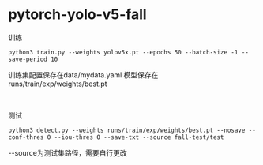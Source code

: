 # pytorch-yolo-v5-fall

训练
```
python3 train.py --weights yolov5x.pt --epochs 50 --batch-size -1 --save-period 10
```
训练集配置保存在data/mydata.yaml
模型保存在runs/train/exp/weights/best.pt

<br/>

测试
```
python3 detect.py --weights runs/train/exp/weights/best.pt --nosave --conf-thres 0 --iou-thres 0 --save-txt --source fall-test/test
```
--source为测试集路径，需要自行更改
